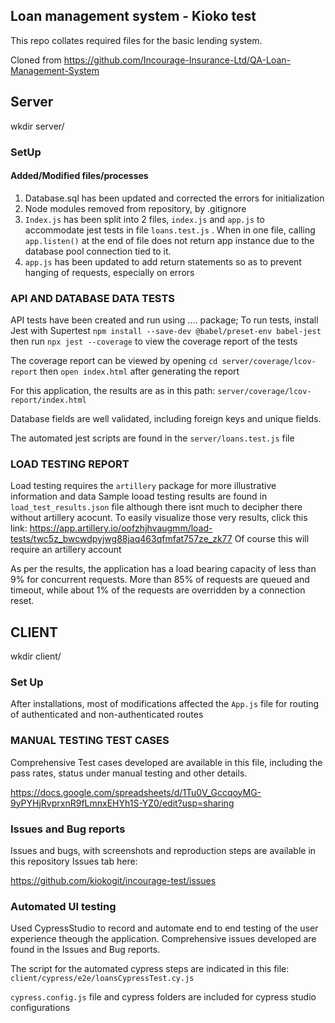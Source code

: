 ## Loan management system - Kioko test

This repo collates required files for the basic lending system.

Cloned from https://github.com/Incourage-Insurance-Ltd/QA-Loan-Management-System


## Server
wkdir server/

### SetUp
#### Added/Modified files/processes

1. Database.sql has been updated and corrected the errors for initialization
2. Node modules removed from repository, by .gitignore
3. ```Index.js``` has been split into 2 files, ```index.js``` and ```app.js``` to accommodate jest tests in file ```loans.test.js``` . When in one file, calling ```app.listen()``` at the end of file does not return app instance due to the database pool connection tied to it.
4. ```app.js``` has been updated to add return statements so as to prevent hanging of requests, especially on errors



### API AND DATABASE DATA TESTS
API tests have been created and run using .... package;
To run tests, install Jest with Supertest
```npm install --save-dev @babel/preset-env babel-jest```
then run
```npx jest --coverage``` to view the coverage report of the tests

The coverage report can be viewed by opening ```cd server/coverage/lcov-report``` then 
```open index.html``` after generating the report

For this application, the results are as in this path:
```server/coverage/lcov-report/index.html```

Database fields are well validated, including foreign keys and unique fields.

The automated jest scripts are found in the ```server/loans.test.js``` file


### LOAD TESTING REPORT
Load testing requires the  ```artillery``` package for more illustrative information and data
Sample looad testing results are found in ```load_test_results.json``` file although there isnt much to decipher there without artillery acocunt.
To easily visualize those very results, click this link: https://app.artillery.io/oofzhjhvaugmm/load-tests/twc5z_bwcwdpyjwg88jaq463qfmfat757ze_zk77
Of course this will require an artillery account

As per the results, the application has a load bearing capacity of less than 9% for concurrent requests. More than 85% of requests are queued and timeout, while about 1% of the requests are overridden by a connection reset.



## CLIENT
wkdir client/

### Set Up
After installations, most of modifications affected the ```App.js``` file for routing of authenticated and non-authenticated routes

### MANUAL TESTING TEST CASES
Comprehensive Test cases developed are available in this file, including the pass rates, status under manual testing and other details.

https://docs.google.com/spreadsheets/d/1Tu0V_GccqoyMG-9yPYHjRvprxnR9fLmnxEHYh1S-YZ0/edit?usp=sharing


### Issues and Bug reports
Issues and bugs, with screenshots and reproduction steps are available in this repository Issues tab here:

https://github.com/kiokogit/incourage-test/issues



### Automated UI testing
Used CypressStudio to record and automate end to end testing of the user experience theough the application.
Comprehensive issues developed are found in the Issues and Bug reports.

The script for the automated cypress steps are indicated in this file: 
```client/cypress/e2e/loansCypressTest.cy.js```

```cypress.config.js``` file and cypress folders are included for cypress studio configurations
